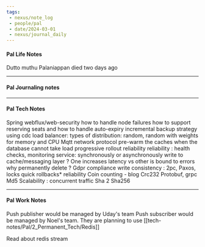```yaml
---
tags:
 - nexus/note_log
 - people/pal
 - date/2024-03-01
 - nexus/journal_daily
---
```

#### Pal Life Notes

Dutto muthu Palaniappan died two days ago  

-----------
#### Pal Journaling notes 



------

#### Pal Tech Notes


Spring webflux/web-security
how to handle node failures
how to support reserving seats and how to handle auto-expiry
incremental backup strategy using cdc
load balancer: types of distribution: random, random with weights for memory and CPU
Mqtt network protocol
pre-warm the caches when the database cannot take load
progressive rollout reliability
reliability : health checks, monitoring
service: synchronously or asynchronously write to cache/messaging layer ? One increases latency vs other is bound to errors
why permanently delete ? Gdpr compliance
write consistency : 2pc, Paxos, locks
quick rollbacks* reliability
Coin counting - blog
Crc232
Protobuf, grpc
Md5
Scalability : concurrent traffic
Sha 2
Sha256



------ 
#### Pal Work Notes

Push publisher would be managed by Uday's team
Push subscriber would be managed by Noel's team. They are planning to use [[tech-notes/Pal/2_Permanent_Tech/Redis]] 

Read about redis stream  


